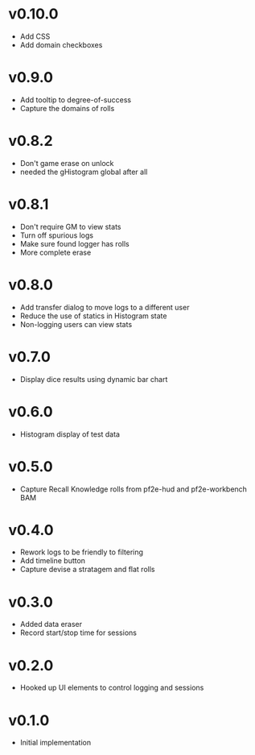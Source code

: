 # v0.10.0

- Add CSS
- Add domain checkboxes

# v0.9.0

- Add tooltip to degree-of-success
- Capture the domains of rolls

# v0.8.2

- Don't game erase on unlock
- needed the gHistogram global after all

# v0.8.1

- Don't require GM to view stats
- Turn off spurious logs
- Make sure found logger has rolls
- More complete erase

# v0.8.0

- Add transfer dialog to move logs to a different user
- Reduce the use of statics in Histogram state
- Non-logging users can view stats

# v0.7.0

- Display dice results using dynamic bar chart

# v0.6.0

- Histogram display of test data

# v0.5.0

- Capture Recall Knowledge rolls from pf2e-hud and pf2e-workbench BAM

# v0.4.0

- Rework logs to be friendly to filtering
- Add timeline button
- Capture devise a stratagem and flat rolls

# v0.3.0

- Added data eraser
- Record start/stop time for sessions

# v0.2.0

- Hooked up UI elements to control logging and sessions

# v0.1.0

- Initial implementation
